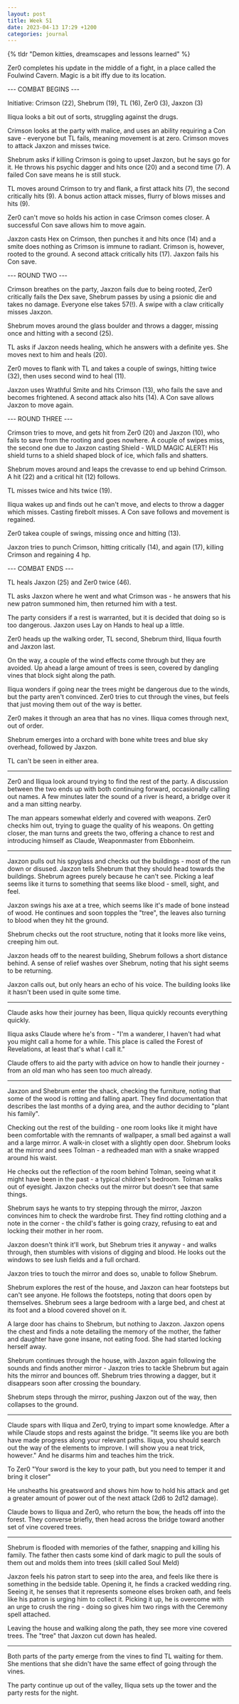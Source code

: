 ```yaml
---
layout: post
title: Week 51
date: 2023-04-13 17:29 +1200
categories: journal
---
```

{% tldr "Demon kitties, dreamscapes and lessons learned" %}

Zer0 completes his update in the middle of a fight, in a place called the Foulwind Cavern. Magic is a bit iffy due to its location.

--- COMBAT BEGINS ---

Initiative: Crimson (22), Shebrum (19), TL (16), Zer0 (3), Jaxzon (3)

Iliqua looks a bit out of sorts, struggling against the drugs.

Crimson looks at the party with malice, and uses an ability requiring a Con save - everyone but TL fails, meaning movement is at zero. Crimson moves to attack Jaxzon and misses twice.

Shebrum asks if killing Crimson is going to upset Jaxzon, but he says go for it. He throws his psychic dagger and hits once (20) and a second time (7). A failed Con save means he is still stuck.

TL moves around Crimson to try and flank, a first attack hits (7), the second critically hits (9). A bonus action attack misses, flurry of blows misses and hits (9).

Zer0 can't move so holds his action in case Crimson comes closer. A successful Con save allows him to move again.

Jaxzon casts Hex on Crimson, then punches it and hits once (14) and a smite does nothing as Crimson is immune to radiant. Crimson is, however, rooted to the ground. A second attack critically hits (17). Jaxzon fails his Con save.

--- ROUND TWO ---

Crimson breathes on the party, Jaxzon fails due to being rooted, Zer0 critically fails the Dex save, Shebrum passes by using a psionic die and takes no damage. Everyone else takes 57(!). A swipe with a claw critically misses Jaxzon.

Shebrum moves around the glass boulder and throws a dagger, missing once and hitting with a second (25).

TL asks if Jaxzon needs healing, which he answers with a definite yes. She moves next to him and heals (20).

Zer0 moves to flank with TL and takes a couple of swings, hitting twice (32), then uses second wind to heal (11).

Jaxzon uses Wrathful Smite and hits Crimson (13), who fails the save and becomes frightened. A second attack also hits (14). A Con save allows Jaxzon to move again.

--- ROUND THREE ---

Crimson tries to move, and gets hit from Zer0 (20) and Jaxzon (10), who fails to save from the rooting and goes nowhere. A couple of swipes miss, the second one due to Jaxzon casting Shield - WILD MAGIC ALERT! His shield turns to a shield shaped block of ice, which falls and shatters.

Shebrum moves around and leaps the crevasse to end up behind Crimson. A hit (22) and a critical hit (12) follows.

TL misses twice and hits twice (19).

Iliqua wakes up and finds out he can't move, and elects to throw a dagger which misses. Casting firebolt misses. A Con save follows and movement is regained.

Zer0 takea couple of swings, missing once and hitting (13).

Jaxzon tries to punch Crimson, hitting critically (14), and again (17), killing Crimson and regaining 4 hp.

--- COMBAT ENDS ---

TL heals Jaxzon (25) and Zer0 twice (46).

TL asks Jaxzon where he went and what Crimson was - he answers that his new patron summoned him, then returned him with a test.

The party considers if a rest is warranted, but it is decided that doing so is too dangerous. Jaxzon uses Lay on Hands to heal up a little.

Zer0 heads up the walking order, TL second, Shebrum third, Iliqua fourth and Jaxzon last.

On the way, a couple of the wind effects come through but they are avoided. Up ahead a large amount of trees is seen, covered by dangling vines that block sight along the path.

Iliqua wonders if going near the trees might be dangerous due to the winds, but the party aren't convinced. Zer0 tries to cut through the vines, but feels that just moving them out of the way is better.

Zer0 makes it through an area that has no vines. Iliqua comes through next, out of order.

Shebrum emerges into a orchard with bone white trees and blue sky overhead, followed by Jaxzon.

TL can't be seen in either area.

---

Zer0 and Iliqua look around trying to find the rest of the party. A discussion between the two ends up with both continuing forward, occasionally calling out names. A few minutes later the sound of a river is heard, a bridge over it and a man sitting nearby.

The man appears somewhat elderly and covered with weapons. Zer0 checks him out, trying to guage the quality of his weapons. On getting closer, the man turns and greets the two, offering a chance to rest and introducing himself as Claude, Weaponmaster from Ebbonheim.

---

Jaxzon pulls out his spyglass and checks out the buildings - most of the run down or disused. Jaxzon tells Shebrum that they should head towards the buildings. Shebrum agrees purely because he can't see. Picking a leaf seems like it turns to something that seems like blood - smell, sight, and feel.

Jaxzon swings his axe at a tree, which seems like it's made of bone instead of wood. He continues and soon topples the "tree", the leaves also turning to blood when they hit the ground.

Shebrum checks out the root structure, noting that it looks more like veins, creeping him out.

Jaxzon heads off to the nearest building, Shebrum follows a short distance behind. A sense of relief washes over Shebrum, noting that his sight seems to be returning.

Jaxzon calls out, but only hears an echo of his voice. The building looks like it hasn't been used in quite some time.

---

Claude asks how their journey has been, Iliqua quickly recounts everything quickly.

Iliqua asks Claude where he's from - "I'm a wanderer, I haven't had what you might call a home for a while. This place is called the Forest of Revelations, at least that's what I call it."

Claude offers to aid the party with advice on how to handle their journey - from an old man who has seen too much already.

---

Jaxzon and Shebrum enter the shack, checking the furniture, noting that some of the wood is rotting and falling apart. They find documentation that describes the last months of a dying area, and the author deciding to "plant his family".

Checking out the rest of the building - one room looks like it might have been comfortable with the remnants of wallpaper, a small bed against a wall and a large mirror. A walk-in closet with a slightly open door. Shebrum looks at the mirror and sees Tolman - a redheaded man with a snake wrapped around his waist.

He checks out the reflection of the room behind Tolman, seeing what it might have been in the past - a typical children's bedroom. Tolman walks out of eyesight. Jaxzon checks out the mirror but doesn't see that same things.

Shebrum says he wants to try stepping through the mirror, Jaxzon convinces him to check the wardrobe first. They find rotting clothing and a note in the corner - the child's father is going crazy, refusing to eat and locking their mother in her room.

Jaxzon doesn't think it'll work, but Shebrum tries it anyway - and walks through, then stumbles with visions of digging and blood. He looks out the windows to see lush fields and a full orchard.

Jaxzon tries to touch the mirror and does so, unable to follow Shebrum.

Shebrum explores the rest of the house, and Jaxzon can hear footsteps but can't see anyone. He follows the footsteps, noting that doors open by themselves. Shebrum sees a large bedroom with a large bed, and chest at its foot and a blood covered shovel on it.

A large door has chains to Shebrum, but nothing to Jaxzon. Jaxzon opens the chest and finds a note detailing the memory of the mother, the father and daughter have gone insane, not eating food. She had started locking herself away.

Shebrum continues through the house, with Jaxzon again following the sounds and finds another mirror - Jaxzon tries to tackle Shebrum but again hits the mirror and bounces off. Shebrum tries throwing a dagger, but it disappears soon after crossing the boundary.

Shebrum steps through the mirror, pushing Jaxzon out of the way, then collapses to the ground.

---

Claude spars with Iliqua and Zer0, trying to impart some knowledge. After a while Claude stops and rests against the bridge. "It seems like you are both have made progress along your relevant paths. Iliqua, you should search out the way of the elements to improve. I will show you a neat trick, however." And he disarms him and teaches him the trick.

To Zer0 "Your sword is the key to your path, but you need to temper it and bring it closer"

He unsheaths his greatsword and shows him how to hold his attack and get a greater amount of power out of the next attack (2d6 to 2d12 damage).

Claude bows to Iliqua and Zer0, who return the bow, the heads off into the forest. They converse briefly, then head across the bridge toward another set of vine covered trees.

---

Shebrum is flooded with memories of the father, snapping and killing his family. The father then casts some kind of dark magic to pull the souls of them out and molds them into trees (skill called Soul Meld)

Jaxzon feels his patron start to seep into the area, and feels like there is something in the bedside table. Opening it, he finds a cracked wedding ring. Seeing it, he senses that it represents someone elses broken oath, and feels like his patron is urging him to collect it. Picking it up, he is overcome with an urge to crush the ring - doing so gives him two rings with the Ceremony spell attached.

Leaving the house and walking along the path, they see more vine covered trees. The "tree" that Jaxzon cut down has healed.

---

Both parts of the party emerge from the vines to find TL waiting for them. She mentions that she didn't have the same effect of going through the vines.

The party continue up out of the valley, Iliqua sets up the tower and the party rests for the night.
